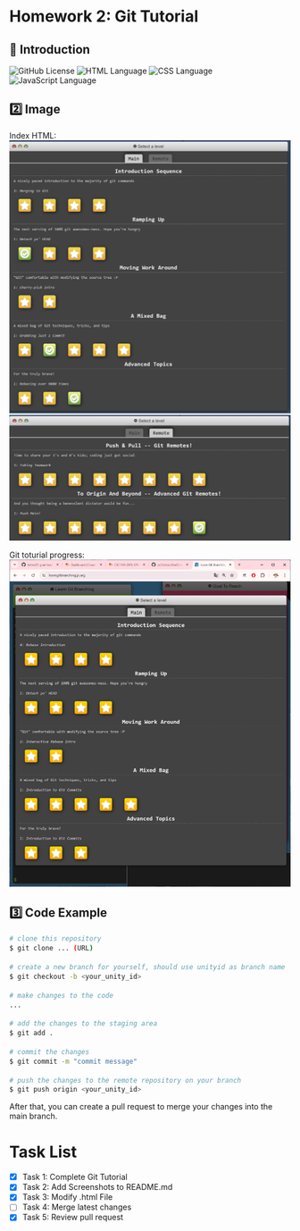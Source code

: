 # Homework 2: Git Tutorial

## 📝 Introduction

![GitHub License](https://img.shields.io/github/license/ncsu-csc510-25spring/hw1)
![HTML Language](https://img.shields.io/badge/Language-HTML-yellow)
![CSS Language](https://img.shields.io/badge/Language-CSS-blue)
![JavaScript Language](https://img.shields.io/badge/Language-JavaScript-green)

## 2️⃣ Image

Index HTML:
![index-screenshot](./git-homework2/screenshot1.png)
![index-screenshot](./git-homework2/screenshot2.png)

Git toturial progress:
![git-tutorial](./git-homework2/git-totur-progress.png)


## 3️⃣ Code Example

```bash
# clone this repository
$ git clone ... (URL)

# create a new branch for yourself, should use unityid as branch name
$ git checkout -b <your_unity_id>

# make changes to the code
...

# add the changes to the staging area
$ git add .

# commit the changes
$ git commit -m "commit message"

# push the changes to the remote repository on your branch
$ git push origin <your_unity_id>
```

After that, you can create a pull request to merge your changes into the main branch.

# Task List

- [x] Task 1: Complete Git Tutorial
- [x] Task 2: Add Screenshots to README.md
- [x] Task 3: Modify .html File
- [ ] Task 4: Merge latest changes
- [x] Task 5: Review pull request
